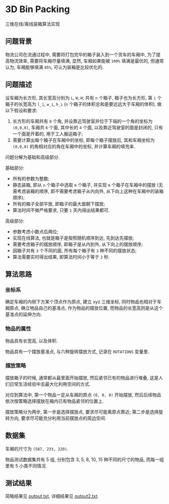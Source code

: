 # 3D Bin Packing

三维在线/离线装箱算法实现

## 问题背景

物流公司在流通过程中, 需要将打包完毕的箱子装入到一个货车的车厢中, 为了提高物流效率, 需要将车厢尽量填满, 显然, 车厢如果能被 `100%` 填满是最优的, 但通常认为, 车厢能够填满 `85%`, 可认为装箱是比较优化的.

## 问题描述

设车厢为长方形, 其长宽高分别为 `L`, `W`, `H`; 共有 `n` 个箱子, 箱子也为长方形, 第 `i` 个箱子的长宽高为 `l_i`, `w_i`, `h_i` (`n` 个箱子的体积总和是要远远大于车厢的体积), 做以下假设和要求:

1. 长方形的车厢共有 `8` 个角, 并设靠近驾驶室并位于下端的一个角的坐标为 `(0,0,0)`, 车厢共 `6` 个面, 其中长的 `4` 个面, 以及靠近驾驶室的面是封闭的, 只有一个面是开着的, 用于工人搬运箱子;
2. 需要计算出每个箱子在车厢中的坐标, 即每个箱子摆放后, 其和车厢坐标为 `(0,0,0)` 的角相对应的角在车厢中的坐标, 并计算车厢的填充率.

问题分解为基础和高级部分.

基础部分:

- 所有的参数为整数;
- 静态装箱, 即从 `n` 个箱子中选取 `m` 个箱子, 并实现 `m` 个箱子在车厢中的摆放 (无需考虑装箱的顺序, 即不需要考虑箱子从内向外, 从下向上这种在车厢中的装箱顺序);
- 所有的箱子全部平放, 即箱子的最大面朝下摆放;
- 算法时间不做严格要求, 只要 `1` 天内得出结果都可.

高级部分:

- 参数考虑小数点后两位;
- 实现在线算法, 也就是箱子是按照随机顺序到达, 先到达先摆放;
- 需要考虑箱子的摆放顺序, 即箱子是从内到外, 从下向上的摆放顺序;
- 因箱子共有 `3` 个不同的面, 所有每个箱子有 `3` 种不同的摆放状态;
- 算法需要实时得出结果, 即算法时间小于等于 `2` 秒.

## 算法思路

### 坐标系

确定车厢的内侧下方某个顶点作为原点, 建立 xyz 三维坐标, 同时物品也相对于车厢原点, 确立物品自己的基准点, 作为物品的摆放位置, 而物品的长宽高则是从这个基准点的延伸方向.

### 物品的属性

物品具有长宽高, 以及体积.

物品具有一个摆放基准点, 与六种旋转摆放方式, 记录在 `ROTATIONS` 变量里.

### 摆放策略

摆放箱子的时候, 通常都从最里面开始摆放, 然后紧邻已有的物品进行堆叠, 这是人们日常生活经验中去最大化利用空间的方式.

对应到算法中, 第一个物品一定从车厢的原点 `(0, 0, 0)` 开始摆放, 然后后续物品依次按策略选择摆放在厢内已有物品紧邻的位置上.

摆放策略分为两步, 第一步是选择摆放点, 要求尽可能离原点靠近; 第二步是选择旋转方向, 要求尽可能充分利用当前摆放点的周边空间.

## 数据集

车厢的尺寸为 `(587, 233, 220)`.

物品测试数据集共有 5 组, 分别包含 3, 5, 8, 10, 15 种不同的尺寸的物品, 而每一组里有 5 小类不同情况.

## 测试结果

简略结果见 [output.txt](output.txt), 详细结果见 [output2.txt](output2.txt).
